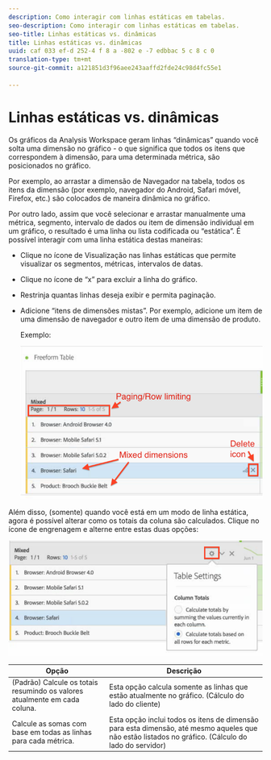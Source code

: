```yaml
---
description: Como interagir com linhas estáticas em tabelas.
seo-description: Como interagir com linhas estáticas em tabelas.
seo-title: Linhas estáticas vs. dinâmicas
title: Linhas estáticas vs. dinâmicas
uuid: caf 033 ef-d 252-4 f 8 a -802 e -7 edbbac 5 c 8 c 0
translation-type: tm+mt
source-git-commit: a121851d3f96aee243aaffd2fde24c98d4fc55e1

---
```



# Linhas estáticas vs. dinâmicas

Os gráficos da Analysis Workspace geram linhas “dinâmicas” quando você solta uma dimensão no gráfico - o que significa que todos os itens que correspondem à dimensão, para uma determinada métrica, são posicionados no gráfico.

Por exemplo, ao arrastar a dimensão de Navegador na tabela, todos os itens da dimensão (por exemplo, navegador do Android, Safari móvel, Firefox, etc.) são colocados de maneira dinâmica no gráfico.

Por outro lado, assim que você selecionar e arrastar manualmente uma métrica, segmento, intervalo de dados ou item de dimensão individual em um gráfico, o resultado é uma linha ou lista codificada ou “estática”. É possível interagir com uma linha estática destas maneiras:

* Clique no ícone de Visualização nas linhas estáticas que permite visualizar os segmentos, métricas, intervalos de datas.
* Clique no ícone de “x” para excluir a linha do gráfico.
* Restrinja quantas linhas deseja exibir e permita paginação.
* Adicione “itens de dimensões mistas”. Por exemplo, adicione um item de uma dimensão de navegador e outro item de uma dimensão de produto.

   Exemplo:

   ![](assets/static_rows.png)

Além disso, (somente) quando você está em um modo de linha estática, agora é possível alterar como os totais da coluna são calculados. Clique no ícone de engrenagem e alterne entre estas duas opções:

![](assets/column-totals.png)

| Opção | Descrição |
|---|---|
| (Padrão) Calcule os totais resumindo os valores atualmente em cada coluna. | Esta opção calcula somente as linhas que estão atualmente no gráfico. (Cálculo do lado do cliente) |
| Calcule as somas com base em todas as linhas para cada métrica. | Esta opção inclui todos os itens de dimensão para esta dimensão, até mesmo aqueles que não estão listados no gráfico. (Cálculo do lado do servidor) |

